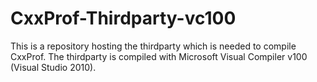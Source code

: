 CxxProf-Thirdparty-vc100
========================

This is a repository hosting the thirdparty which is needed to compile CxxProf. The thirdparty is compiled with Microsoft Visual Compiler v100 (Visual Studio 2010).
